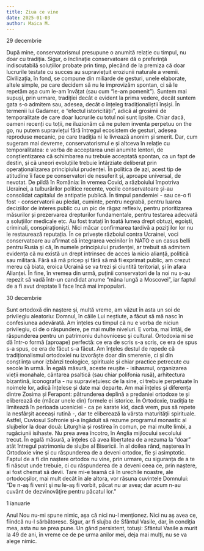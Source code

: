 ```yaml
---
title: Ziua ce vine
date: 2025-01-03
author: Maica M.
---
```

29 decembrie

După mine, conservatorismul presupune o anumită relație cu timpul, nu doar cu tradiția. Sigur, o înclinație conservatoare dă o preferință indiscutabilă soluțiilor probate prin timp, plecând de la premiza că doar lucrurile testate cu succes au supraviețuit eroziunii naturale a vremii. Civilizația, în fond, se compune din miliarde de gesturi, unele elaborate, altele simple, pe care decidem să nu le improvizăm spontan, ci să le repetăm așa cum le-am învățat (sau cum “le-am pomenit”). Suntem mai supuși, prin urmare, tradiției decât e evident la prima vedere, decât suntem gata s-o admitem sau, adesea, decât o înțeleg tradiționaliștii înșiși. În termenii lui Gadamer, e “efectul istoricității”, adică al grosimii de temporalitate de care doar lucrurile cu totul noi sunt lipsite. Chiar dacă, oameni recenți cu toții, ne iluzionăm că ne putem inventa perpetuu on the go, nu putem supraviețui fără întregul ecosistem de gesturi, adesea reproduse mecanic, pe care tradiția ni le livrează anonim și smerit. Dar, cum sugeram mai devreme, conservatorismul e și altceva în relație cu temporalitatea: e vorba de acceptarea unei anumite lentori, de conștientizarea că schimbarea nu trebuie acceptată spontan, ca un fapt de destin, și că uneori evoluțiile trebuie întârziate deliberat prin operaționalizarea principiului prudenței. În politica de azi, acest tip de atitudine îi face pe conservatori de nesuferit și, aproape universal, de nevotat. De pildă în România: în vremea Covid, a războiului împotriva Ucrainei, a tulburărilor politice recente, vocile conservatoare și-au consolidat capitalul de antipatie publică. În timpul pandemiei - sau ce-o fi fost - conservatorii au pledat, cuminte, pentru negrabă, pentru luarea deciziilor de interes public cu un pic de răgaz reflexiv, pentru prioritizarea măsurilor și prezervarea drepturilor fundamentale, pentru testarea adecvată a soluțiilor medicale etc. Au fost tratați în toată lumea drept obtuzi, egoiști, criminali, conspiraționiști. Nici măcar confirmarea tardivă a pozițiilor lor nu le restaurează reputația. În ce privește războiul contra Ucrainei, voci conservatoare au afirmat că integrarea vecinilor în NATO e un casus belli pentru Rusia și că, în numele principiului prudenței, ar trebuit să admitem evidența că nu există un drept intrinsec de acces la nicio alianță, politică sau militară. Fără să mă pricep și fără să mă fi exprimat public, am crezut mereu că biata, eroica Ucraină se va trezi și ciuntită teritorial, și în afara Alianței. În fine, în vremea din urmă, puținii conservatori de la noi nu s-au repezit să vadă într-un candidat anume “mâna lungă a Moscovei”, iar faptul de a fi avut dreptate îi face încă mai impopulari.



30 decembrie

Sunt ortodoxă din naștere și, multă vreme, am văzut în asta un soi de privilegiu aleatoriu: Domnul, în căile Lui neștiute, a făcut să mă nasc în confesiunea adevărată. Am înțeles cu timpul că nu e vorba de niciun privilegiu, ci de o răspundere, pe mai multe niveluri. E vorba, mai întâi, de răspunderea pentru un patrimoniu duhovnicesc și cultural. Ortodoxia ni se dă într-o formă (aproape) perfectă: ce era de scris s-a scris, ce era de spus s-a spus, ce era de făcut s-a făcut. Am înțeles destul de repede că tradiționalismul ortodoxiei nu izvorăște doar din smerenie, ci și din conștiința unor izbânzi teologice, spirituale și chiar practice petrecute cu secole în urmă. În egală măsură, aceste reușite - isihasmul, organizarea vieții monahale, cântarea psaltică (sau chiar polifonia rusă), arhitectura bizantină, iconografia - nu supraviețuiesc de la sine, ci trebuie perpetuate în noimele lor, adică înțelese și date mai departe. Am mai înțeles și diferența dintre Zosima și Ferapont: pătrunderea deplină a predaniei ortodoxe te și eliberează de (măcar unele din) formele ei istorice. În Ortodoxie, tradiția te limitează în perioada uceniciei - ca pe karate kid, dacă vrem, pus să repete la nesfârșit aceeași rutină -, dar te eliberează la vârsta maturității spirituale. Astfel, Cuviosul Sofronie și-a îngăduit să rezume programul monastic al slujbelor la doar două: Liturghia și rostirea în comun, pe mai multe limbi, a rugăciunii isihaste. Nu prea avea încotro, în Anglia mijlocului secolului trecut. În egală măsură, a înțeles că avea libertatea de a rezuma la “doar” atât întregul patrimoniu de slujbe al Bisericii. În al doilea rând, nașterea în Ortodoxie vine și cu răspunderea de a deveni ortodox, fie și asimptotic. Faptul de a fi din naștere ortodox nu vine, prin urmare, cu siguranța de a te fi născut unde trebuie, ci cu răspunderea de a deveni ceea ce, prin naștere, ai fost chemat să devii. Tare mi-e teamă că în urechile noastre, ale ortodocșilor, mai mult decât în ale altora, vor răsuna cuvintele Domnului: “De n-aş fi venit şi nu le-aş fi vorbit, păcat nu ar avea; dar acum n-au cuvânt de dezvinovăţire pentru păcatul lor.”



1 ianuarie

Anul Nou nu-mi spune nimic, așa că nici nu-l menționez. Nici nu aș avea ce, fiindcă nu-l sărbătoresc. Sigur, ar fi slujba de Sfântul Vasile, dar, în condiția mea, asta nu se prea pune. Un gând persistent, totuși: Sfântul Vasile a murit la 49 de ani, în vreme ce de pe urma anilor mei, deja mai mulți, nu se va alege nimic.
